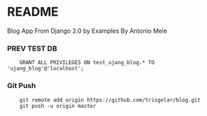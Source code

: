 # README

Blog App From Django 2.0 by Examples 
By Antonio Mele

### PREV TEST DB
```
	GRANT ALL PRIVILEGES ON test_ujang_blog.* TO 'ujang_blog'@'localhost';
```

### Git Push
```
	git remote add origin https://github.com/trisgelar/blog.git
	git push -u origin master
```